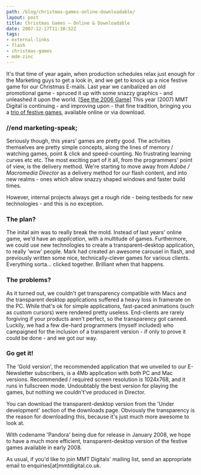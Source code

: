 ```yaml
---
path: /blog/christmas-games-online-downloadable/
layout: post
title: Christmas Games – Online & Downloadable
date: 2007-12-17T11:30:52Z
tags:
- external-links
- flash
- christmas-games
- mdm-zinc
---
```


It's that time of year again, when production schedules relax just enough for the Marketing guys to get a look in, and we get to knock up a nice festive game for our Christmas E-mails. Last year we canibalized an old promotional game - spruced it up with some snazzy graphics - and unleashed it upon the world. [\[See the 2006 Game\]](http://www.mmtdigital.co.uk/Christmas/game/main.html "Open link in a new window") This year (2007) MMT Digital is continuing - and improving upon - that fine tradition, bringing you a [trio of festive games](http://www.mmtdigital.co.uk/downloads "Open link in a new window"), available online or via download.

### //end marketing-speak;

Seriously though, this years' games are pretty good. The activities themselves are pretty simple concepts, along the lines of memory / watching games, point & click and speed-counting. No frustrating learning curves etc etc. The most exciting part of it all, from the programmers' point of view, is the delivery method. We're starting to move away from _Adobe / Macromedia Director_ as a delivery method for our flash content, and into new realms - ones which allow snazzy shaped windows and faster build times.

However, internal projects always get a rough ride - being testbeds for new technologies - and this is no exception.

### The plan?

The inital aim was to really break the mold. Instead of last years' online game, we'd have an _application_, with a multitude of games. Furthermore, we could use new technologies to create a transparent-desktop application, to really 'wow' people. Mark had created an awesome carousel in flash, and previously written some nice, technically-clever games for various clients. Everything sorta... clicked together. Brilliant when that happens.

### The problems?

As it turned out, we couldn't get transparency compatible with Macs and the transparent desktop applications suffered a heavy loss in framerate on the PC. While that's ok for simple applications, fast-paced animations (such as custom cursors) were rendered pretty useless. End-clients are rarely forgiving if your products aren't perfect, so the transparency got canned. Luckily, we had a few die-hard programmers (myself included) who campaigned for the inclusion of a transparent version - if only to prove it could be done - and we got our way.

### Go get it!

The 'Gold version', the recommended application that we unveiled to our E-Newsletter subscribers, is a 4Mb application with both PC and Mac versions. Recommended / required screen resolution is 1024x768, and it runs in fullscreen mode. Undoubtably the best version for playing the games, but nothing we couldn't've produced in Director.

You can download the transparent-desktop version from the 'Under development' section of the downloads page. Obviously the transparency is the reason for downloading this, because it's just much more awesome to look at.

With codename 'Pandora' being due for release in January 2008, we hope to have a much more efficient, transparent-desktop version of the festive games available in early 2008.

As usual, if you'd like to join MMT Digitals' mailing list, send an appropriate email to enquiries\[at\]mmtdigital.co.uk.